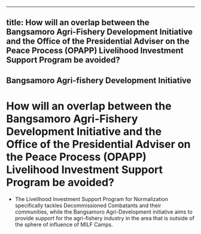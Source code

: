 --- 
 title: How will an overlap between the Bangsamoro Agri-Fishery Development Initiative and the Office of the Presidential Adviser on the Peace Process (OPAPP) Livelihood Investment Support Program be avoided?
 ---

## Bangsamoro Agri-fishery Development Initiative

# How will an overlap between the Bangsamoro Agri-Fishery Development Initiative and the Office of the Presidential Adviser on the Peace Process (OPAPP) Livelihood Investment Support Program be avoided?


 - The Livelihood Investment Support Program for Normalization specifically tackles Decommissioned Combatants and their communities, while the Bangsamoro Agri-Development initiative aims to provide support for the agri-fishery industry in the area that is outside of the sphere of influence of MILF Camps.
